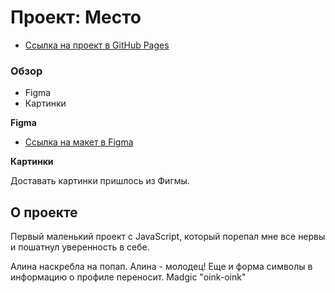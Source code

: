 # Проект: Место

* [Ссылка на проект в GitHub Pages](https://no-drama-lama.github.io/mesto/)

### Обзор

* Figma
* Картинки

**Figma**

* [Ссылка на макет в Figma](https://www.figma.com/file/2cn9N9jSkmxD84oJik7xL7/JavaScript.-Sprint-4?node-id=0%3A1)

**Картинки**

Доставать картинки пришлось из Фигмы.

## О проекте

Первый маленький проект с JavaScript, который порепал мне все нервы и пошатнул уверенность в себе.

Алина наскребла на попап. Алина - молодец! Еще и форма символы в информацию о профиле переносит. Madgic "oink-oink"
